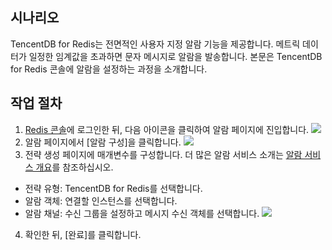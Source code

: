 ## 시나리오
TencentDB for Redis는 전면적인 사용자 지정 알람 기능을 제공합니다. 메트릭 데이터가 일정한 임계값을 초과하면 문자 메시지로 알람을 발송합니다. 본문은 TencentDB for Redis 콘솔에 알람을 설정하는 과정을 소개합니다.

## 작업 절차
1. [Redis 콘솔](https://console.cloud.tencent.com/redis)에 로그인한 뒤, 다음 아이콘을 클릭하여 알람 페이지에 진입합니다.
![](https://main.qcloudimg.com/raw/51fe5d9b8490699db4211ed7980f9b14.png)
2. 알람 페이지에서 [알람 구성]을 클릭합니다.
![](https://main.qcloudimg.com/raw/256855352c13bcca7ad5e21ab18304e8.png)
3. 전략 생성 페이지에 매개변수를 구성합니다. 더 많은 알람 서비스 소개는 [알람 서비스 개요](https://cloud.tencent.com/document/product/248/6126)를 참조하십시오.
 - 전략 유형: TencentDB for Redis를 선택합니다.
 - 알람 객체: 연결할 인스턴스를 선택합니다.
 - 알람 채널: 수신 그룹을 설정하고 메시지 수신 객체를 선택합니다.
![](https://main.qcloudimg.com/raw/09bbe7a937f717511e99062f52ea9024.jpg)
4. 확인한 뒤, [완료]를 클릭합니다.



